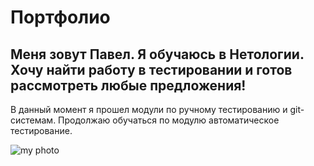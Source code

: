 # Портфолио
## Меня зовут Павел. Я обучаюсь в Нетологии. Хочу найти работу в тестировании и готов рассмотреть любые предложения!
В данный момент я прошел модули по ручному тестированию и git-системам. Продолжаю обучаться по модулю автоматическое тестирование.

![my photo](C:\Users\Павел\Desktop\тлк\tlc2.jpg)



